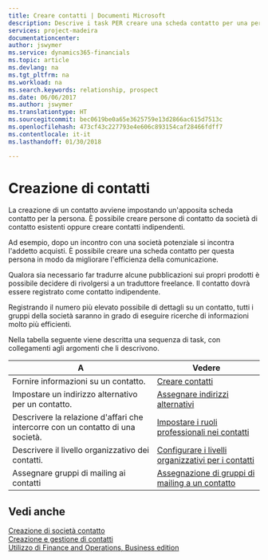 ```yaml
---
title: Creare contatti | Documenti Microsoft
description: Descrive i task PER creare una scheda contatto per una persona, ad esempio, un potenziale cliente o un fornitore, contribuendo a definire la relazione e personalizzare la comunicazione.
services: project-madeira
documentationcenter: 
author: jswymer
ms.service: dynamics365-financials
ms.topic: article
ms.devlang: na
ms.tgt_pltfrm: na
ms.workload: na
ms.search.keywords: relationship, prospect
ms.date: 06/06/2017
ms.author: jswymer
ms.translationtype: HT
ms.sourcegitcommit: bec0619be0a65e3625759e13d2866ac615d7513c
ms.openlocfilehash: 473cf43c227793e4e606c893154caf28466fdff7
ms.contentlocale: it-it
ms.lasthandoff: 01/30/2018

---
```

# <a name="creating-contact-persons"></a>Creazione di contatti
La creazione di un contatto avviene impostando un'apposita scheda contatto per la persona. È possibile creare persone di contatto da società di contatto esistenti oppure creare contatti indipendenti.

Ad esempio, dopo un incontro con una società potenziale si incontra l'addetto acquisti. È possibile creare una scheda contatto per questa persona in modo da migliorare l'efficienza della comunicazione.

Qualora sia necessario far tradurre alcune pubblicazioni sui propri prodotti è possibile decidere di rivolgersi a un traduttore freelance. Il contatto dovrà essere registrato come contatto indipendente.

Registrando il numero più elevato possibile di dettagli su un contatto, tutti i gruppi della società saranno in grado di eseguire ricerche di informazioni molto più efficienti.

Nella tabella seguente viene descritta una sequenza di task, con collegamenti agli argomenti che li descrivono.

| A | Vedere |
| --- | --- |
| Fornire informazioni su un contatto. |[Creare contatti](marketing-how-create-contact-persons.md) |
| Impostare un indirizzo alternativo per un contatto. |[Assegnare indirizzi alternativi](marketing-how-assign-alternate-address.md) |
| Descrivere la relazione d'affari che intercorre con un contatto di una società. |[Impostare i ruoli professionali nei contatti](marketing-job-responsibilities.md) |
| Descrivere il livello organizzativo dei contatti. |[Configurare i livelli organizzativi per i contatti](marketing-organizational-levels.md) |
| Assegnare gruppi di mailing ai contatti |[Assegnazione di gruppi di mailing a un contatto](marketing-mailing-groups.md) |

## <a name="see-also"></a>Vedi anche
[Creazione di società contatto](marketing-create-contact-companies.md)  
[Creazione e gestione di contatti]()  
[Utilizzo di Finance and Operations, Business edition](ui-work-product.md)

